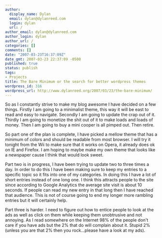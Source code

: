 ```yaml
---
author:
  display_name: Dylan
  email: dylan@dylanreed.com
  login: dylan
  url: /
author_email: dylan@dylanreed.com
author_login: dylan
author_url: /
categories: []
comments: []
date: "2007-03-23T16:37:09Z"
date_gmt: 2007-03-23 22:37:09 -0500
published: true
status: publish
tags:
- Projects
title: The Bare Minimum or the search for better wordpress themes
wordpress_id: 316
wordpress_url: http://www.dylanreed.org/2007/03/23/the-bare-minimum/
---
```


So as I constantly strive to make my blog awesome I have decided on a few things. Firstly I am going to a minimalist theme, this way it will be east to read and easy to navigate. Secondly I am going to update the crap out of it. Thirdly I am going to monetize the shit out of it to make loads and loads of money. Then I am going to buy a mini cooper is all pimped out. Then retire.

So part one of the plan is complete, I have picked a mellow theme that has a minimum of colors and should be readable from most browser. I will try it tonight from the Wii to make sure that it works on Opera, it already does ok on IE and Firefox. I am hoping to maybe make my own theme that looks like a newspaper cause I think that would look sweet.

Part two is in progress, I have been trying to update two to three times a day. In order to do this I have been making sure to keep my entries to a specific topic so it fits into one of my categories. In doing this I have a lot of short entries instead of one long one. I think this attracts people to the site since according to Google Analytics the average site visit is about 10 seconds. If people can read my new entry in that long then I have reached that audience. This is not of course going to end my longer more rambling entries but it will certainly help.

Part three is harder. I need to figure out how to entice people to look at the ads as well as click on them while keeping them unobtrusive and not annoying. As I read somewhere on the Internet 98% of the people don't care if you have ads but the 2% that do will complain about it. Stupid 2%(unless you are that 2% then you rock...please have a look at my ads).
